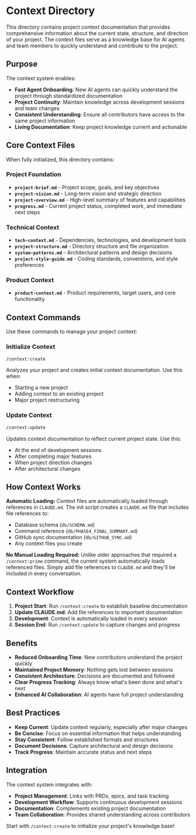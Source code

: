 # Context Directory

This directory contains project context documentation that provides comprehensive information about the current state, structure, and direction of your project. The context files serve as a knowledge base for AI agents and team members to quickly understand and contribute to the project.

## Purpose

The context system enables:
- **Fast Agent Onboarding**: New AI agents can quickly understand the project through standardized documentation
- **Project Continuity**: Maintain knowledge across development sessions and team changes
- **Consistent Understanding**: Ensure all contributors have access to the same project information
- **Living Documentation**: Keep project knowledge current and actionable

## Core Context Files

When fully initialized, this directory contains:

### Project Foundation
- **`project-brief.md`** - Project scope, goals, and key objectives
- **`project-vision.md`** - Long-term vision and strategic direction
- **`project-overview.md`** - High-level summary of features and capabilities
- **`progress.md`** - Current project status, completed work, and immediate next steps

### Technical Context
- **`tech-context.md`** - Dependencies, technologies, and development tools
- **`project-structure.md`** - Directory structure and file organization
- **`system-patterns.md`** - Architectural patterns and design decisions
- **`project-style-guide.md`** - Coding standards, conventions, and style preferences

### Product Context
- **`product-context.md`** - Product requirements, target users, and core functionality

## Context Commands

Use these commands to manage your project context:

### Initialize Context
```bash
/context:create
```
Analyzes your project and creates initial context documentation. Use this when:
- Starting a new project
- Adding context to an existing project
- Major project restructuring

### Update Context
```bash
/context:update
```
Updates context documentation to reflect current project state. Use this:
- At the end of development sessions
- After completing major features
- When project direction changes
- After architectural changes

## How Context Works

**Automatic Loading:**
Context files are automatically loaded through references in `CLAUDE.md`. The init script creates a `CLAUDE.md` file that includes file references to:
- Database schema (`db/SCHEMA.md`)
- Command reference (`db/PHASE4_FINAL_SUMMARY.md`)
- GitHub sync documentation (`db/GITHUB_SYNC.md`)
- Any context files you create

**No Manual Loading Required:**
Unlike older approaches that required a `/context:prime` command, the current system automatically loads referenced files. Simply add file references to `CLAUDE.md` and they'll be included in every conversation.

## Context Workflow

1. **Project Start**: Run `/context:create` to establish baseline documentation
2. **Update CLAUDE.md**: Add file references to important documentation
3. **Development**: Context is automatically loaded in every session
4. **Session End**: Run `/context:update` to capture changes and progress

## Benefits

- **Reduced Onboarding Time**: New contributors understand the project quickly
- **Maintained Project Memory**: Nothing gets lost between sessions
- **Consistent Architecture**: Decisions are documented and followed
- **Clear Progress Tracking**: Always know what's been done and what's next
- **Enhanced AI Collaboration**: AI agents have full project understanding

## Best Practices

- **Keep Current**: Update context regularly, especially after major changes
- **Be Concise**: Focus on essential information that helps understanding
- **Stay Consistent**: Follow established formats and structures
- **Document Decisions**: Capture architectural and design decisions
- **Track Progress**: Maintain accurate status and next steps

## Integration

The context system integrates with:
- **Project Management**: Links with PRDs, epics, and task tracking
- **Development Workflow**: Supports continuous development sessions
- **Documentation**: Complements existing project documentation
- **Team Collaboration**: Provides shared understanding across contributors

Start with `/context:create` to initialize your project's knowledge base!
